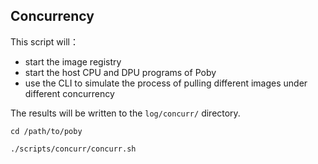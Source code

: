 ## Concurrency

This script will：
- start the image registry 
- start the host CPU and DPU programs of Poby
- use the CLI to simulate the process of pulling different images under different concurrency

The results will be written to the `log/concurr/` directory.


```shell
cd /path/to/poby

./scripts/concurr/concurr.sh
```

